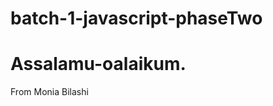 # batch-1-javascript-phaseTwo
Assalamu-oalaikum.
====================================================================================
From Monia Bilashi 

